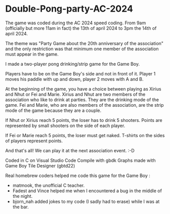# Double-Pong-party-AC-2024
The game was coded during the AC 2024 speed coding.
From 9am (officially but more 11am in fact) the 13th of april 2024 to 3pm the 14th of april 2024. 

The theme was "Party Game about the 20th anniversary of the association" and the only restriction was that minimum one member of the association must appear in the game.

I made a two-player pong drinking/strip game for the Game Boy. 

Players have to be on the Game Boy's side and not in front of it. 
Player 1 moves his paddle with up and down, player 2 moves with A and B.

At the beginning of the game, you have a choice between playing as Xirius and Nhut or Fei and Marie.
Xirius and Nhut are two members of the association who like to drink at parties. They are the drinking mode of the game.
Fei and Marie, who are also members of the association, are the strip mode of the game because they are a couple.

If Nhut or Xirius reach 5 points, the loser has to drink 5 shooters.
Points are represented by small shooters on the side of each player.

If Fei or Marie reach 5 points, the loser must get naked.
T-shirts on the sides of players represent points.

And that's all!  We can play it at the next association event. :-D

Coded in C on Visual Studio Code
Compile with gbdk
Graphs made with Game Boy Tile Designer (gbtd22)

Real homebrew coders helped me code this game for the Game Boy :

- matmook, the unofficial C teacher.
- Fadest and Vince helped me when I encountered a bug in the middle of the night.
- bjorn_nah added jokes to my code (I sadly had to erase) while I was at the bar.

